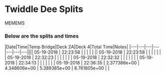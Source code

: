 # Twiddle Dee Splits 

MEMEMS

### Below are the splits and times

|Date|Time|Temp Bridge|Deck 2A|Deck 4|Total Time|Notes|
|---|---|---|---|---|---|---|||| 05-19-2018 | 22:23:58 |  |  |  |  |  || 05-19-2018 | 22:23:58 |  |  |  |  |  |
| 05-19-2018 | 22:32:23 |  |  |  |  |  |
| 05-19-2018 | 22:32:32 |  |  |  |  |  |
| 05-19-2018 | 22:34:13 |  |  |  |  |  |
| 05-19-2018 | 22:36:35 | 2.377386e+00 | 4.348606e+00 | 5.389385e+00 | 8.761805e+00 |  |